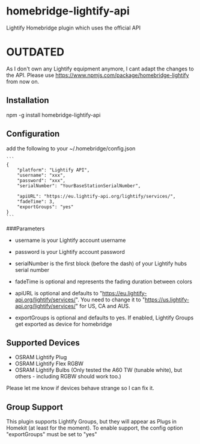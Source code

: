 # homebridge-lightify-api
Lightify Homebridge plugin which uses the official API

# OUTDATED
As I don't own any Lightify equipment anymore, I cant adapt the changes to the API. Please use https://www.npmjs.com/package/homebridge-lightify from now on.

## Installation

npm -g install homebridge-lightify-api

## Configuration

add the following to your ~/.homebridge/config.json

    ```
    {
        "platform": "Lightify API",
        "username": "xxx",
        "password": "xxx",
        "serialNumber": "YourBaseStationSerialNumber",

        "apiURL": "https://eu.lightify-api.org/lightify/services/",
        "fadeTime": 3,
        "exportGroups": "yes"
    }
    ```
    
###Parameters

* username is your Lightify account username
* password is your Lightify account password
* serialNumber is the first block (before the dash) of your Lightify hubs serial number

* fadeTime is optional and represents the fading duration between colors
* apiURL is optional and defaults to "https://eu.lightify-api.org/lightify/services/". You need to change it to "https://us.lightify-api.org/lightify/services/" for US, CA and AUS.
* exportGroups is optional and defaults to yes. If enabled, Lightify Groups get exported as device for homebridge

## Supported Devices

* OSRAM Lightify Plug
* OSRAM Lightify Flex RGBW
* OSRAM Lightify Bulbs (Only tested the A60 TW (tunable white), but others - including RGBW should work too.)

Please let me know if devices behave strange so I can fix it.

## Group Support

This plugin supports Lightify Groups, but they will appear as Plugs in Homekit (at least for the moment).
To enable support, the config option "exportGroups" must be set to "yes"
